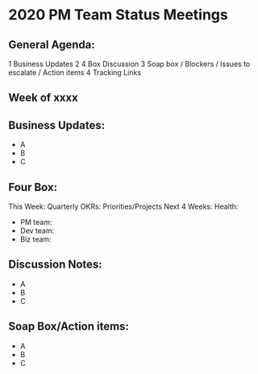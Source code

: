 # 2020 PM Team Status Meetings

## General Agenda:
1 Business Updates
2 4 Box Discussion
3 Soap box / Blockers / Issues to escalate / Action items
4 Tracking Links

## Week of xxxx

## Business Updates: 
* A
* B
* C

## Four Box:
This Week:
Quarterly OKRs:
Priorities/Projects Next 4 Weeks:
Health:
* PM team: 
* Dev team:
* Biz team: 

## Discussion Notes:
* A
* B
* C

## Soap Box/Action items: 
* A
* B
* C
